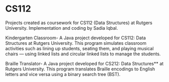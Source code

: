 # CS112
Projects created as coursework for CS112 (Data Structures) at Rutgers University. Implementation and coding by Sadia Iqbal.

Kindergarten Classroom- A Java project developed for CS112: Data Structures at Rutgers University. This program simulates classroom activities such as lining up students, seating them, and playing musical chairs — using linked lists and circular linked lists to manage the students. 

Braille Translator- A Java project developed for CS212: Data Structures** at Rutgers University. This program translates Braille encodings to English letters and vice versa using a binary search tree (BST).

